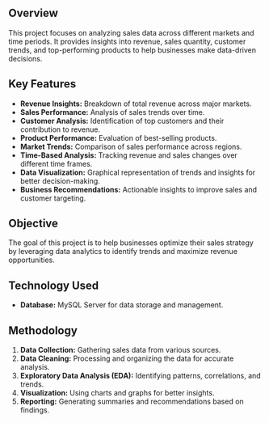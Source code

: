## Overview
This project focuses on analyzing sales data across different markets and time periods. It provides insights into revenue, sales quantity, customer trends, and top-performing products to help businesses make data-driven decisions.

## Key Features
- **Revenue Insights:** Breakdown of total revenue across major markets.
- **Sales Performance:** Analysis of sales trends over time.
- **Customer Analysis:** Identification of top customers and their contribution to revenue.
- **Product Performance:** Evaluation of best-selling products.
- **Market Trends:** Comparison of sales performance across regions.
- **Time-Based Analysis:** Tracking revenue and sales changes over different time frames.
- **Data Visualization:** Graphical representation of trends and insights for better decision-making.
- **Business Recommendations:** Actionable insights to improve sales and customer targeting.

## Objective
The goal of this project is to help businesses optimize their sales strategy by leveraging data analytics to identify trends and maximize revenue opportunities.

## Technology Used
- **Database:** MySQL Server for data storage and management.

## Methodology
1. **Data Collection:** Gathering sales data from various sources.
2. **Data Cleaning:** Processing and organizing the data for accurate analysis.
3. **Exploratory Data Analysis (EDA):** Identifying patterns, correlations, and trends.
4. **Visualization:** Using charts and graphs for better insights.
5. **Reporting:** Generating summaries and recommendations based on findings.
